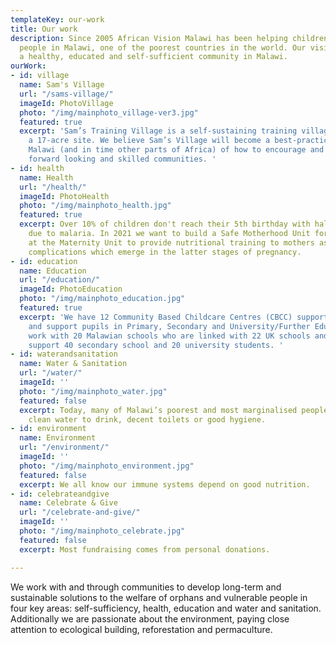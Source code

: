 ```yaml
---
templateKey: our-work
title: Our work
description: Since 2005 African Vision Malawi has been helping children and vulnerable
  people in Malawi, one of the poorest countries in the world. Our vision is to see
  a healthy, educated and self-sufficient community in Malawi.
ourWork:
- id: village
  name: Sam's Village
  url: "/sams-village/"
  imageId: PhotoVillage
  photo: "/img/mainphoto_village-ver3.jpg"
  featured: true
  excerpt: 'Sam’s Training Village is a self-sustaining training village, built on
    a 17-acre site. We believe Sam’s Village will become a best-practice example for
    Malawi (and in time other parts of Africa) of how to encourage and develop sustainable,
    forward looking and skilled communities. '
- id: health
  name: Health
  url: "/health/"
  imageId: PhotoHealth
  photo: "/img/mainphoto_health.jpg"
  featured: true
  excerpt: Over 10% of children don't reach their 5th birthday with half of deaths
    due to malaria. In 2021 we want to build a Safe Motherhood Unit for new mothers
    at the Maternity Unit to provide nutritional training to mothers as well as resolve
    complications which emerge in the latter stages of pregnancy.
- id: education
  name: Education
  url: "/education/"
  imageId: PhotoEducation
  photo: "/img/mainphoto_education.jpg"
  featured: true
  excerpt: 'We have 12 Community Based Childcare Centres (CBCC) supporting the under-5''s
    and support pupils in Primary, Secondary and University/Further Education. We
    work with 20 Malawian schools who are linked with 22 UK schools and financially
    support 40 secondary school and 20 university students. '
- id: waterandsanitation
  name: Water & Sanitation
  url: "/water/"
  imageId: ''
  photo: "/img/mainphoto_water.jpg"
  featured: false
  excerpt: Today, many of Malawi’s poorest and most marginalised people don’t have
    clean water to drink, decent toilets or good hygiene.
- id: environment
  name: Environment
  url: "/environment/"
  imageId: ''
  photo: "/img/mainphoto_environment.jpg"
  featured: false
  excerpt: We all know our immune systems depend on good nutrition.
- id: celebrateandgive
  name: Celebrate & Give
  url: "/celebrate-and-give/"
  imageId: ''
  photo: "/img/mainphoto_celebrate.jpg"
  featured: false
  excerpt: Most fundraising comes from personal donations.

---
```

We work with and through communities to develop long-term and sustainable solutions to the welfare of orphans and vulnerable people in four key areas: self-sufficiency, health, education and water and sanitation. Additionally we are passionate about the environment, paying close attention to ecological building, reforestation and permaculture.